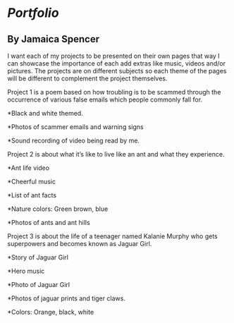 # *Portfolio*

## By Jamaica Spencer


I want each of my projects to be presented on their own pages that way I can showcase the importance of each add extras like music, videos and/or pictures. The projects are on different subjects so each theme of the pages will be different to complement the project themselves.


Project 1 is a poem based on how troubling is to be scammed through the occurrence of various false emails which people commonly fall for.

*Black and white themed.

*Photos of scammer emails and warning signs

*Sound recording of video being read by me.

Project 2 is about what it’s like to live like an ant and what they experience.

*Ant life video

*Cheerful music

*List of ant facts

*Nature colors: Green brown, blue

*Photos of ants and ant hills

Project 3 is about the life of a teenager named Kalanie Murphy who gets superpowers and becomes known as Jaguar Girl.

*Story of Jaguar Girl

*Hero music

*Photo of Jaguar Girl

*Photos of jaguar prints and tiger claws.

*Colors: Orange, black, white
